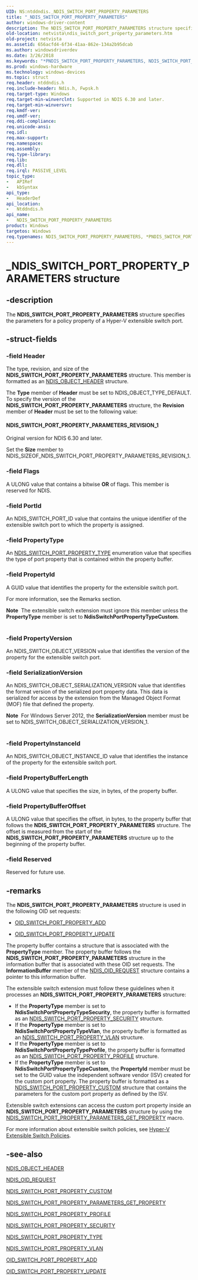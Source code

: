 ```yaml
---
UID: NS:ntddndis._NDIS_SWITCH_PORT_PROPERTY_PARAMETERS
title: "_NDIS_SWITCH_PORT_PROPERTY_PARAMETERS"
author: windows-driver-content
description: The NDIS_SWITCH_PORT_PROPERTY_PARAMETERS structure specifies the parameters for a policy property of a Hyper-V extensible switch port.
old-location: netvista\ndis_switch_port_property_parameters.htm
old-project: netvista
ms.assetid: 656acfd4-6f34-41aa-862e-134a2b95dcab
ms.author: windowsdriverdev
ms.date: 3/26/2018
ms.keywords: "*PNDIS_SWITCH_PORT_PROPERTY_PARAMETERS, NDIS_SWITCH_PORT_PROPERTY_PARAMETERS, NDIS_SWITCH_PORT_PROPERTY_PARAMETERS structure [Network Drivers Starting with Windows Vista], PNDIS_SWITCH_PORT_PROPERTY_PARAMETERS, PNDIS_SWITCH_PORT_PROPERTY_PARAMETERS structure pointer [Network Drivers Starting with Windows Vista], _NDIS_SWITCH_PORT_PROPERTY_PARAMETERS, netvista.ndis_switch_port_property_parameters, ntddndis/NDIS_SWITCH_PORT_PROPERTY_PARAMETERS, ntddndis/PNDIS_SWITCH_PORT_PROPERTY_PARAMETERS"
ms.prod: windows-hardware
ms.technology: windows-devices
ms.topic: struct
req.header: ntddndis.h
req.include-header: Ndis.h, Fwpsk.h
req.target-type: Windows
req.target-min-winverclnt: Supported in NDIS 6.30 and later.
req.target-min-winversvr: 
req.kmdf-ver: 
req.umdf-ver: 
req.ddi-compliance: 
req.unicode-ansi: 
req.idl: 
req.max-support: 
req.namespace: 
req.assembly: 
req.type-library: 
req.lib: 
req.dll: 
req.irql: PASSIVE_LEVEL
topic_type:
-	APIRef
-	kbSyntax
api_type:
-	HeaderDef
api_location:
-	Ntddndis.h
api_name:
-	NDIS_SWITCH_PORT_PROPERTY_PARAMETERS
product: Windows
targetos: Windows
req.typenames: NDIS_SWITCH_PORT_PROPERTY_PARAMETERS, *PNDIS_SWITCH_PORT_PROPERTY_PARAMETERS
---
```


# _NDIS_SWITCH_PORT_PROPERTY_PARAMETERS structure


## -description


The <b>NDIS_SWITCH_PORT_PROPERTY_PARAMETERS</b> structure specifies the parameters for a policy property of a Hyper-V extensible switch port. 


## -struct-fields




### -field Header

The type, revision, and size of the <b>NDIS_SWITCH_PORT_PROPERTY_PARAMETERS</b> structure. This member is formatted as an <a href="https://msdn.microsoft.com/library/windows/hardware/ff566588">NDIS_OBJECT_HEADER</a> structure.

The <b>Type</b> member of <b>Header</b> must be set to NDIS_OBJECT_TYPE_DEFAULT. To specify the version of the <b>NDIS_SWITCH_PORT_PROPERTY_PARAMETERS</b> structure, the <b>Revision</b> member of <b>Header</b> must be set to the following value:





#### NDIS_SWITCH_PORT_PROPERTY_PARAMETERS_REVISION_1

Original version for NDIS 6.30 and later.

Set the <b>Size</b> member to NDIS_SIZEOF_NDIS_SWITCH_PORT_PROPERTY_PARAMETERS_REVISION_1.


### -field Flags

A ULONG value that contains a bitwise <b>OR</b> of flags. This member is reserved for NDIS.


### -field PortId

 An NDIS_SWITCH_PORT_ID value that contains the unique identifier of the extensible switch port to which the property is assigned.


### -field PropertyType

 An <a href="https://msdn.microsoft.com/library/windows/hardware/hh598242">NDIS_SWITCH_PORT_PROPERTY_TYPE</a> enumeration value that specifies the type of port property that is contained within the property buffer.


### -field PropertyId

A GUID value that identifies the property for the extensible switch port.

For more information, see the Remarks section.

<div class="alert"><b>Note</b>  The extensible switch extension must ignore this member unless the <b>PropertyType</b> member is set to <b>NdisSwitchPortPropertyTypeCustom</b>.</div>
<div> </div>

### -field PropertyVersion

An NDIS_SWITCH_OBJECT_VERSION value that identifies the version of the property for the extensible switch port.




### -field SerializationVersion

An NDIS_SWITCH_OBJECT_SERIALIZATION_VERSION value that identifies the format version of the serialized port property data. This data is serialized for access by the extension from the Managed Object Format (MOF) file that defined the property.

<div class="alert"><b>Note</b>  For Windows Server 2012, the <b>SerializationVersion</b> member must be set to NDIS_SWITCH_OBJECT_SERIALIZATION_VERSION_1.</div>
<div> </div>

### -field PropertyInstanceId

An NDIS_SWITCH_OBJECT_INSTANCE_ID value that identifies the instance of the  property for the extensible switch port.




### -field PropertyBufferLength

A ULONG value that specifies the size, in bytes, of the property buffer.


### -field PropertyBufferOffset

A ULONG value that specifies the offset, in bytes, to the property buffer that follows the <b>NDIS_SWITCH_PORT_PROPERTY_PARAMETERS</b> structure. The offset is measured from the start of the <b>NDIS_SWITCH_PORT_PROPERTY_PARAMETERS</b> structure up to the beginning of the property buffer. 


### -field Reserved

Reserved for future use.


## -remarks



The <b>NDIS_SWITCH_PORT_PROPERTY_PARAMETERS</b> structure is used in the following OID set requests:

<ul>
<li>

<a href="https://msdn.microsoft.com/library/windows/hardware/hh598275">OID_SWITCH_PORT_PROPERTY_ADD</a>


</li>
<li>

<a href="https://msdn.microsoft.com/library/windows/hardware/hh598278">OID_SWITCH_PORT_PROPERTY_UPDATE</a>


</li>
</ul>
The property buffer contains a structure that is associated with the <b>PropertyType</b> member. The property buffer follows the <b>NDIS_SWITCH_PORT_PROPERTY_PARAMETERS</b> structure in the information buffer that is associated with these OID set requests. The <b>InformationBuffer</b> member of the <a href="https://msdn.microsoft.com/library/windows/hardware/ff566710">NDIS_OID_REQUEST</a> structure contains a pointer to this information buffer.

The extensible switch extension must follow these guidelines when it processes an <b>NDIS_SWITCH_PORT_PROPERTY_PARAMETERS</b> structure:

<ul>
<li>
If the <b>PropertyType</b> member is set to <b>NdisSwitchPortPropertyTypeSecurity</b>, the property buffer is formatted as an <a href="https://msdn.microsoft.com/library/windows/hardware/hh598241">NDIS_SWITCH_PORT_PROPERTY_SECURITY</a> structure.

</li>
<li>
If the <b>PropertyType</b> member is set to <b>NdisSwitchPortPropertyTypeVlan</b>, the property buffer is formatted as an <a href="https://msdn.microsoft.com/library/windows/hardware/hh598243">NDIS_SWITCH_PORT_PROPERTY_VLAN</a> structure.

</li>
<li>
If the <b>PropertyType</b> member is set to <b>NdisSwitchPortPropertyTypeProfile</b>, the property buffer is formatted as an <a href="https://msdn.microsoft.com/library/windows/hardware/hh598240">NDIS_SWITCH_PORT_PROPERTY_PROFILE</a> structure.

</li>
<li>
If the <b>PropertyType</b> member is set to <b>NdisSwitchPortPropertyTypeCustom</b>, the <b>PropertyId</b> member must be set to the GUID value the independent software vendor (ISV) created for the custom port property. The property buffer is formatted as a <a href="https://msdn.microsoft.com/library/windows/hardware/hh598230">NDIS_SWITCH_PORT_PROPERTY_CUSTOM</a> structure that contains the parameters for the custom port property as defined by the ISV.

</li>
</ul>
Extensible switch extensions can access the custom port property inside an <b>NDIS_SWITCH_PORT_PROPERTY_PARAMETERS</b> structure by using the <a href="https://msdn.microsoft.com/library/windows/hardware/hh598239">NDIS_SWITCH_PORT_PROPERTY_PARAMETERS_GET_PROPERTY</a> macro.

For more information about extensible switch policies, see <a href="https://msdn.microsoft.com/8AB85E48-EF37-4D42-873B-34D4835AF22E">Hyper-V Extensible Switch Policies</a>.




## -see-also




<b></b>



<a href="https://msdn.microsoft.com/library/windows/hardware/ff566588">NDIS_OBJECT_HEADER</a>



<a href="https://msdn.microsoft.com/library/windows/hardware/ff566710">NDIS_OID_REQUEST</a>



<a href="https://msdn.microsoft.com/library/windows/hardware/hh598230">NDIS_SWITCH_PORT_PROPERTY_CUSTOM</a>



<a href="https://msdn.microsoft.com/library/windows/hardware/hh598239">NDIS_SWITCH_PORT_PROPERTY_PARAMETERS_GET_PROPERTY</a>



<a href="https://msdn.microsoft.com/library/windows/hardware/hh598240">NDIS_SWITCH_PORT_PROPERTY_PROFILE</a>



<a href="https://msdn.microsoft.com/library/windows/hardware/hh598241">NDIS_SWITCH_PORT_PROPERTY_SECURITY</a>



<a href="https://msdn.microsoft.com/library/windows/hardware/hh598242">NDIS_SWITCH_PORT_PROPERTY_TYPE</a>



<a href="https://msdn.microsoft.com/library/windows/hardware/hh598243">NDIS_SWITCH_PORT_PROPERTY_VLAN</a>



<a href="https://msdn.microsoft.com/library/windows/hardware/hh598275">OID_SWITCH_PORT_PROPERTY_ADD</a>



<a href="https://msdn.microsoft.com/library/windows/hardware/hh598278">OID_SWITCH_PORT_PROPERTY_UPDATE</a>
 

 

